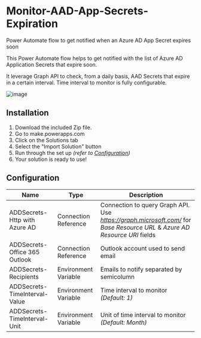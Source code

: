 # Monitor-AAD-App-Secrets-Expiration
Power Automate flow to get notified when an Azure AD App Secret expires soon

This Power Automate flow helps to get notified with the list of Azure AD Application Secrets that expire soon.

It leverage Graph API to check, from a daily basis, AAD Secrets that expire in a certain interval.
Time interval to monitor is fully configurable.

![image](https://user-images.githubusercontent.com/22662809/164730035-af827719-5c5a-40f2-b5b6-0e8dc9a2bdf4.png)

## Installation

1.  Download the included Zip file.
2.  Go to make.powerapps.com 
3.  Click on the Solutions tab
4.  Select the "Import Solution" button
5.  Run through the set up _(refer to [Configuration](#configuration))_
6.  Your solution is ready to use!

## Configuration

| Name | Type | Description |
|---|---|---|
| ADDSecrets-Http with Azure AD | Connection Reference | Connection to query Graph API.<br />Use _https://graph.microsoft.com/_ for _Base Resource URL_ & _Azure AD Resource URI_ fields |
| ADDSecrets-Office 365 Outlook | Connection Reference | Outlook account used to send email |
| ADDSecrets-Recipients  | Environment Variable | Emails to notify separated by semicolumn |
| ADDSecrets-TimeInterval-Value | Environment Variable | Time interval to monitor _(Default: 1)_|
| ADDSecrets-TimeInterval-Unit | Environment Variable | Unit of time interval to monitor _(Default: Month)_ |

